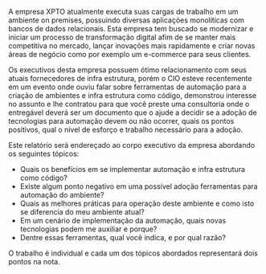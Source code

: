A empresa XPTO atualmente executa suas cargas de trabalho em um ambiente on premises, possuindo diversas aplicações monolíticas com bancos de dados relacionais. Esta empresa tem buscado se modernizar e iniciar um processo de transformação digital afim de se manter mais competitiva no mercado, lançar inovações mais rapidamente e criar novas áreas de negócio como por exemplo um e-commerce para seus clientes.

Os executivos desta empresa possuem ótimo relacionamento com seus atuais fornecedores de infra estrutura, porém o CIO esteve recentemente em um evento onde ouviu falar sobre ferramentas de automação para a criação de ambientes e infra estrutura como código, demonstrou interesse no assunto e lhe contratou para que você preste uma consultoria onde o entregável deverá ser um documento que o ajude a decidir se a adoção de tecnologias para automação devem ou não ocorrer, quais os pontos positivos, qual o nível de esforço e trabalho necessário para a adoção.

Este relatório será endereçado ao corpo executivo da empresa abordando os seguintes tópicos:

  - Quais os benefícios em se implementar automação e infra estrutura como código?
  - Existe algum ponto negativo em uma possível adoção ferramentas para automação do ambiente?
  - Quais as melhores práticas para operação deste ambiente e como isto se diferencia do meu ambiente atual?
  - Em um cenário de implementação da automação, quais novas tecnologias podem me auxiliar e porque?
  - Dentre essas ferramentas, qual você indica, e por qual razão?


O trabalho é individual e cada um dos tópicos abordados representará dois pontos na nota.
